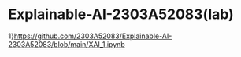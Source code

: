 # Explainable-AI-2303A52083(lab)
1}https://github.com/2303A52083/Explainable-AI-2303A52083/blob/main/XAI_1.ipynb

